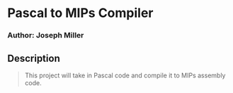 # Pascal to MIPs Compiler

### Author: Joseph Miller


## Description


> This project will take in Pascal code and compile it to MIPs assembly code.

